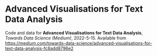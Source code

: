 # Advanced Visualisations for Text Data Analysis

Code and data for **Advanced Visualisations for Text Data Analysis**, *Towards Data Science (Medium)*, 2022-5-15. Available from https://medium.com/towards-data-science/advanced-visualisations-for-text-data-analysis-fc8add8796e2
